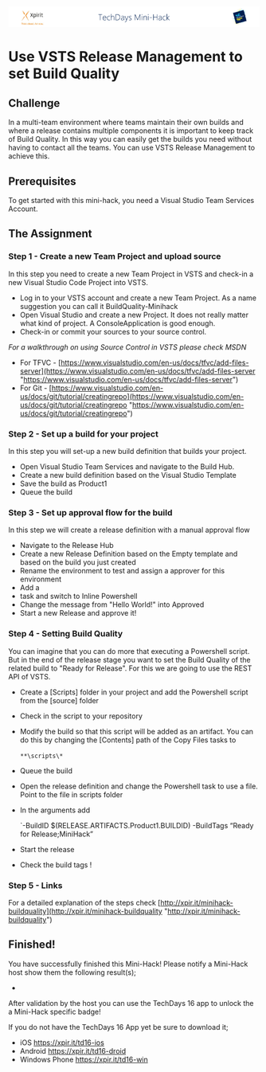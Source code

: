 ![Xpirit TechDays MiniHack Banner](../HackBanner-s.png)
# Use VSTS Release Management to set Build Quality #

## Challenge ##
In a multi-team environment where teams maintain their own builds and where a release contains multiple components it is important to keep track of Build Quality. In this way you can easily get the builds you need without having to contact all the teams. You can use VSTS Release Management to achieve this.

## Prerequisites ##
To get started with this mini-hack, you need a Visual Studio Team Services Account. 

## The Assignment ##

### Step 1 - Create a new Team Project and upload source ###
In this step you need to create a new Team Project in VSTS and check-in a new Visual Studio Code Project into VSTS.

- Log in to your VSTS account and create a new Team Project. As a name suggestion you can call it BuildQuality-Minihack
- Open Visual Studio and create a new Project. It does not really matter what kind of project. A ConsoleApplication is good enough. 
- Check-in or commit your sources to your source control. 

*For a walkthrough on using Source Control in VSTS please check MSDN*

- For TFVC - [https://www.visualstudio.com/en-us/docs/tfvc/add-files-server](https://www.visualstudio.com/en-us/docs/tfvc/add-files-server "https://www.visualstudio.com/en-us/docs/tfvc/add-files-server")
- For Git - [https://www.visualstudio.com/en-us/docs/git/tutorial/creatingrepo](https://www.visualstudio.com/en-us/docs/git/tutorial/creatingrepo "https://www.visualstudio.com/en-us/docs/git/tutorial/creatingrepo")

### Step 2 - Set up a build for your project ###
In this step you will set-up a new build definition that builds your project.

- Open Visual Studio Team Services and navigate to the Build Hub. 
- Create a new build definition based on the Visual Studio Template
- Save the build as Product1
- Queue the build

### Step 3 - Set up approval flow for the build ###
In this step we will create a release definition with a manual approval flow

- Navigate to the Release Hub
- Create a new Release Definition based on the Empty template and based on the build you just created 
- Rename the environment to test and assign a approver for this environment
- Add a 
-  task and switch to Inline Powershell
- Change the message from "Hello World!" into Approved
- Start a new Release and approve it!

### Step 4 - Setting Build Quality ###
You can imagine that you can do more that executing a Powershell script. But in the end of the release stage you want to set the Build Quality of the related build to "Ready for Release". For this we are going to use the REST API of VSTS.

- Create a [Scripts] folder in your project and add the Powershell script from the [source] folder 
- Check in the script to your repository
- Modify the build so that this script will be added as an artifact. You can do this by changing the [Contents] path of the Copy Files tasks to 
    
    `**\scripts\*`
- Queue the build
- Open the release definition and change the Powershell task to use a file. Point to the file in scripts folder
- In the arguments add

    `-BuildID $(RELEASE.ARTIFACTS.Product1.BUILDID) -BuildTags “Ready for Release;MiniHack”

- Start the release
- Check the build tags !

### Step 5 - Links ###
For a detailed explanation of the steps check [http://xpir.it/minihack-buildquality](http://xpir.it/minihack-buildquality "http://xpir.it/minihack-buildquality")

## Finished! ##
You have successfully finished this Mini-Hack! Please notify a Mini-Hack host show them the following result(s);

- 

After validation by the host you can use the TechDays 16 app to unlock the a Mini-Hack specific badge!

If you do not have the TechDays 16 App yet be sure to download it;
- iOS <https://xpir.it/td16-ios>
- Android <https://xpir.it/td16-droid>
- Windows Phone <https://xpir.it/td16-win>